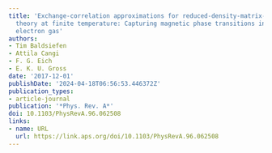 ```yaml
---
title: 'Exchange-correlation approximations for reduced-density-matrix-functional
  theory at finite temperature: Capturing magnetic phase transitions in the homogeneous
  electron gas'
authors:
- Tim Baldsiefen
- Attila Cangi
- F. G. Eich
- E. K. U. Gross
date: '2017-12-01'
publishDate: '2024-04-18T06:56:53.446372Z'
publication_types:
- article-journal
publication: '*Phys. Rev. A*'
doi: 10.1103/PhysRevA.96.062508
links:
- name: URL
  url: https://link.aps.org/doi/10.1103/PhysRevA.96.062508
---
```

